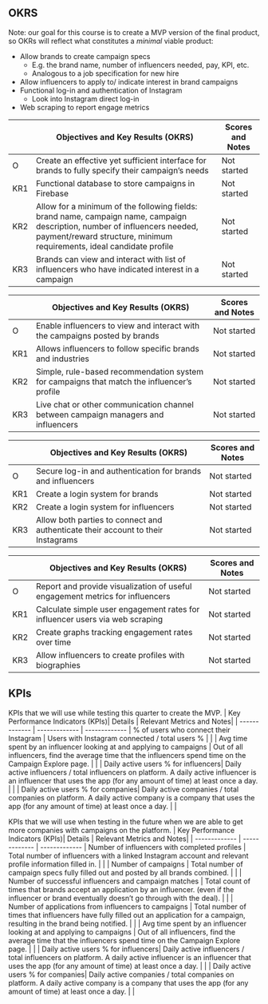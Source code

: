 
## OKRS 
Note: our goal for this course is to create a MVP version of the final product, so OKRs will reflect what constitutes a *minimal* viable product:
  * Allow brands to create campaign specs
    * E.g. the brand name, number of influencers needed, pay, KPI, etc.
    * Analogous to a job specification for new hire
  * Allow influencers to apply to/ indicate interest in brand campaigns
  * Functional log-in and authentication of Instagram
    * Look into Instagram direct log-in
  * Web scraping to report engage metrics

|  | Objectives and Key Results (OKRS)| Scores and Notes|
| ------------- | ------------- | -------------
| O | Create an effective yet sufficient interface for brands to fully specify their campaign’s needs | Not started |
| KR1 | Functional database to store campaigns in Firebase | Not started |
| KR2 | Allow for a minimum of the following fields: brand name, campaign name, campaign description, number of influencers needed, payment/reward structure, minimum requirements, ideal candidate profile | Not started |
| KR3 | Brands can view and interact with list of influencers who have indicated interest in a campaign | Not started |

|  | Objectives and Key Results (OKRS)| Scores and Notes|
| ------------- | ------------- | -------------
| O | Enable influencers to view and interact with the campaigns posted by brands | Not started |
| KR1 | Allows influencers to follow specific brands and industries | Not started |
| KR2 | Simple, rule-based recommendation system for campaigns that match the influencer’s profile | Not started |
| KR3 | Live chat or other communication channel between campaign managers and influencers | Not started |

|  | Objectives and Key Results (OKRS)| Scores and Notes|
| ------------- | ------------- | -------------
| O | Secure log-in and authentication for brands and influencers | Not started |
| KR1 | Create a login system for brands | Not started |
| KR2 | Create a login system for influencers | Not started |
| KR3 | Allow both parties to connect and authenticate their account to their Instagrams | Not started |

|  | Objectives and Key Results (OKRS)| Scores and Notes|
| ------------- | ------------- | -------------
| O | Report and provide visualization of useful engagement metrics for influencers | Not started |
| KR1 | Calculate simple user engagement rates for influencer users via web scraping | Not started |
| KR2 | Create graphs tracking engagement rates over time | Not started |
| KR3 | Allow influencers to create profiles with biographies | Not started |

## KPIs
KPIs that we will use while testing this quarter to create the MVP. 
| Key Performance Indicators (KPIs)| Details | Relevant Metrics and Notes|
| ------------- | ------------- | -------------
| % of users who connect their Instagram | Users with Instagram connected / total users % |  |
| Avg time spent by an influencer looking at and applying to campaigns | Out of all influencers, find the average time that the influencers spend time on the Campaign Explore page. |  |
| Daily active users % for influencers| Daily active influencers / total influencers on platform. A daily active influencer is an influencer that uses the app (for any amount of time) at least once a day. | |
| Daily active users % for companies| Daily active companies / total companies on platform. A daily active company is a company that uses the app (for any amount of time) at least once a day. | |

KPIs that we will use when testing in the future when we are able to get more companies with campaigns on the platform.
| Key Performance Indicators (KPIs)| Details | Relevant Metrics and Notes|
| ------------- | ------------- | -------------
| Number of influencers with completed profiles | Total number of influencers with a linked Instagram account and relevant profile information filled in. | |
| Number of campaigns  | Total number of campaign specs fully filled out and posted by all brands combined. |  |
| Number of successful influencers and campaign matches | Total count of times that brands accept an application by an influencer. (even if the influencer or brand eventually doesn’t go through with the deal). |  |
| Number of applications from influencers to campaigns | Total number of times that influencers have fully filled out an application for a campaign, resulting in the brand being notified. |  |
| Avg time spent by an influencer looking at and applying to campaigns | Out of all influencers, find the average time that the influencers spend time on the Campaign Explore page. |  |
| Daily active users % for influencers| Daily active influencers / total influencers on platform. A daily active influencer is an influencer that uses the app (for any amount of time) at least once a day. | |
| Daily active users % for companies| Daily active companies / total companies on platform. A daily active company is a company that uses the app (for any amount of time) at least once a day. | |
